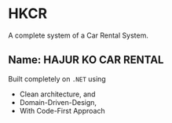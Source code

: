 # HKCR

A complete system of a Car Rental System.

## Name: HAJUR KO CAR RENTAL

Built completely on `.NET` using

- Clean architecture, and
- Domain-Driven-Design,
- With Code-First Approach
